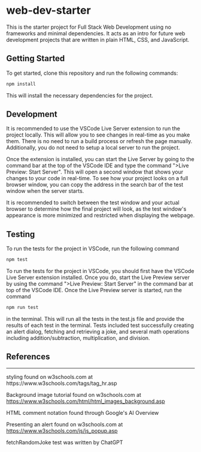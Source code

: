 # web-dev-starter

This is the starter project for Full Stack Web Development using no frameworks and
minimal dependencies. It acts as an intro for future web development projects that
are written in plain HTML, CSS, and JavaScript.

## Getting Started

To get started, clone this repository and run the following commands:

```bash
npm install
```
This will install the necessary dependencies for the project.

## Development

It is recommended to use the VSCode Live Server extension to run the project
locally. This will allow you to see changes in real-time as you make them. There
is no need to run a build process or refresh the page manually. Additionally,
you do not need to setup a local server to run the project.

Once the extension is installed, you can start the Live Server by going to the command bar at the top
of the VSCode IDE and type the command ">Live Preview: Start Server". This will open a second window
that shows your changes to your code in real-time. To see how your project looks on a full browser
window, you can copy the address in the search bar of the test window when the server starts.

It is recommended to switch between the test window and your actual browser to determine how the 
final project will look, as the test window's appearance is more minimized and restricted when 
displaying the webpage.

## Testing

To run the tests for the project in VSCode, run the following command 

```bash
npm test
```

To run the tests for the project in VSCode, you should first have the VSCode Live Server extension
installed. Once you do, start the Live Preview server by using the command ">Live Preview: Start Server" 
in the command bar at top of the VSCode IDE. Once the Live Preview server is started, run the command

```bash
npm run test
```

in the terminal. This will run all the tests in the test.js file and provide the results of each test in
the terminal. Tests included test successfully creating an alert dialog, fetching and retrieving a joke, 
and several math operations including addition/subtraction, multiplication, and division.

## References

<hr> styling found on w3schools.com at https://www.w3schools.com/tags/tag_hr.asp

Background image tutorial found on w3schools.com at https://www.w3schools.com/html/html_images_background.asp

HTML comment notation found through Google's AI Overview

Presenting an alert found on w3schools.com at https://www.w3schools.com/js/js_popup.asp

fetchRandomJoke test was written by ChatGPT